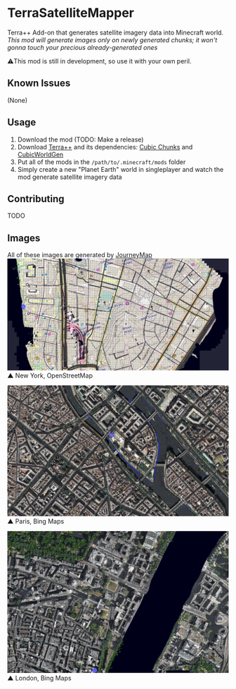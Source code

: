 # TerraSatelliteMapper
Terra++ Add-on that generates satellite imagery data into Minecraft world.<br>
*This mod will generate images only on newly generated chunks; it won't gonna touch your precious already-generated ones*<br>

⚠️This mod is still in development, so use it with your own peril.

## Known Issues
 (None)
 
## Usage
 1. Download the mod (TODO: Make a release)
 2. Download [Terra++](https://www.curseforge.com/minecraft/mc-mods/terraplusplus) and its dependencies: [Cubic Chunks](https://www.curseforge.com/minecraft/mc-mods/opencubicchunks) and [CubicWorldGen](https://www.curseforge.com/minecraft/mc-mods/cubicworldgen)
 3. Put all of the mods in the `/path/to/.minecraft/mods` folder
 4. Simply create a new "Planet Earth" world in singleplayer and watch the mod generate satellite imagery data

## Contributing
TODO

## Images
All of these images are generated by [JourneyMap](https://www.curseforge.com/minecraft/mc-mods/journeymap)
![newyork_image](.github/images/image_newyork.png)
▲ New York, OpenStreetMap

![paris_image](.github/images/image_paris.png)
▲ Paris, Bing Maps

![london_image](.github/images/image_london.png)
▲ London, Bing Maps
